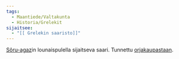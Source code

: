 ```yaml
---
tags:
  - Maantiede/Valtakunta
  - Historia/Grelekit
sijaitsee:
  - "[[ Grelekin saaristo]]"
---
```

[Sôru-agaz](Sôru-agaz.md)in lounaispulella sijaitseva saari. Tunnettu [orjakaupastaan](Orjakauppa).


